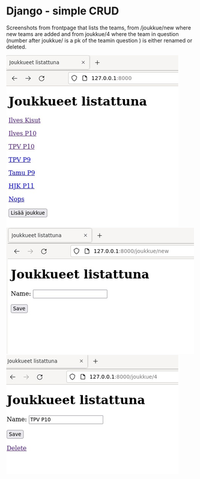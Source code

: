 # Django - simple CRUD

Screenshots from frontpage that lists the teams, from /joukkue/new where new teams are added and from joukkue/4 where the team in question (number after joukkue/ is a pk of the teamin question ) is either renamed or deleted.

![front1](https://github.com/t-t-r/PDjango/blob/main/img/front1.jpg)
![front2](https://github.com/t-t-r/PDjango/blob/main/img/front2.jpg)
![front3](https://github.com/t-t-r/PDjango/blob/main/img/front3.jpg)


